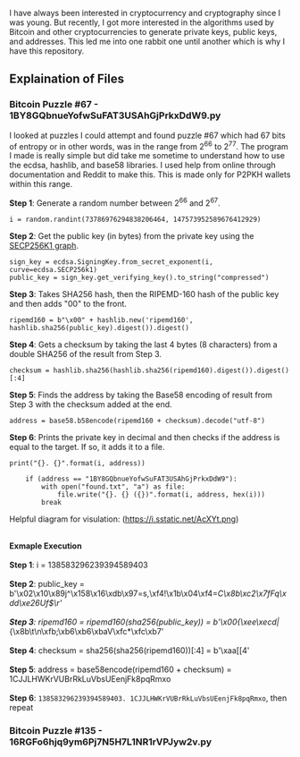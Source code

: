 I have always been interested in cryptocurrency and cryptography since I was young. But recently, I got more interested in the algorithms used by Bitcoin and other cryptocurrencies to generate private keys, public keys, and addresses. This led me into one rabbit one until another which is why I have this repository. 

## Explaination of Files

### Bitcoin Puzzle #67 - 1BY8GQbnueYofwSuFAT3USAhGjPrkxDdW9.py
I looked at puzzles I could attempt and found puzzle #67 which had 67 bits of entropy or in other words, was in the range from 2<sup>66</sup> to 2<sup>77</sup>. The program I made is really simple but did take me sometime to understand how to use the ecdsa, hashlib, and base58 libraries. I used help from online through documentation and Reddit to make this. This is made only for P2PKH wallets within this range.

**Step 1**: Generate a random number between 2<sup>66</sup> and 2<sup>67</sup>.

```
i = random.randint(73786976294838206464, 147573952589676412929)
```

**Step 2**: Get the public key (in bytes) from the private key using the [SECP256K1 graph](https://ecdsa.readthedocs.io/en/latest/ecdsa.keys.html).

```
sign_key = ecdsa.SigningKey.from_secret_exponent(i, curve=ecdsa.SECP256k1)
public_key = sign_key.get_verifying_key().to_string("compressed")
```

**Step 3**: Takes SHA256 hash, then the RIPEMD-160 hash of the public key and then adds "00" to the front.

```
ripemd160 = b"\x00" + hashlib.new('ripemd160', hashlib.sha256(public_key).digest()).digest()
```

**Step 4**: Gets a checksum by taking the last 4 bytes (8 characters) from a double SHA256 of the result from Step 3.

```
checksum = hashlib.sha256(hashlib.sha256(ripemd160).digest()).digest()[:4]
```

**Step 5**: Finds the address by taking the Base58 encoding of result from Step 3 with the checksum added at the end.

```
address = base58.b58encode(ripemd160 + checksum).decode("utf-8")
```

**Step 6**: Prints the private key in decimal and then checks if the address is equal to the target. If so, it adds it to a file.

```
print("{}. {}".format(i, address))

    if (address == "1BY8GQbnueYofwSuFAT3USAhGjPrkxDdW9"):
        with open("found.txt", "a") as file:
            file.write("{}. {} ({})".format(i, address, hex(i)))
        break
```

Helpful diagram for visulation: (https://i.sstatic.net/AcXYt.png)

<br>**Exmaple Execution**</br>
<br> **Step 1**: i = 138583296239394589403 </br>
<br> **Step 2**: public_key = b'\x02\x10\x89j^\x158\x16\xdb\x97=s,\xf4!\x1b\x04\xf4=_C\x8b\xc2\x7fFq\xdd\xe26Uf$\r' </br>
<br> **Step 3**: ripemd160 = ripemd160(sha256(public_key)) = b'\x00{\xee\xecd|_{\x8b\t\n\xfb;\xb6\xb6\xbaV\xfc*\xfc\xb7' </br>
<br> **Step 4**: checksum = sha256(sha256(ripemd160))[:4] = b'\xaa[[4' </br>
<br> **Step 5**: address = base58encode(ripemd160 + checksum) = 1CJJLHWKrVUBrRkLuVbsUEenjFk8pqRmxo </br>
<br> **Step 6**: `138583296239394589403. 1CJJLHWKrVUBrRkLuVbsUEenjFk8pqRmxo`, then repeat </br>

### Bitcoin Puzzle #135 - 16RGFo6hjq9ym6Pj7N5H7L1NR1rVPJyw2v.py
